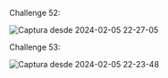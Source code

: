 
Challenge 52:



![Captura desde 2024-02-05 22-27-05](https://github.com/diegofernandezmontesinos/100dayscss/assets/107031333/193b7991-69a4-411c-86ad-f785910f676b)




Challenge 53:


![Captura desde 2024-02-05 22-23-48](https://github.com/diegofernandezmontesinos/100dayscss/assets/107031333/bccbdd61-d911-44b6-ab64-303521f0850a)
